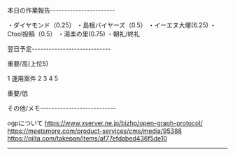 本日の作業報告-----------------------

・ダイヤモンド（0.25）
・島根バイヤーズ（0.5）
・イーエヌ大塚(6.25)
・Ctool投稿（0.5）
・湯楽の里(0.75)
・朝礼/終礼

翌日予定----------------------------

重要/高(上位5)

1 運用案件
2 
3 
4 
5 

重要/低


その他/メモ---------------------------

ogpについて
https://www.xserver.ne.jp/bizhp/open-graph-protocol/
https://meetsmore.com/product-services/cms/media/95388
https://qiita.com/takepan/items/af77efdabed436f5de10

-------------------------------------
